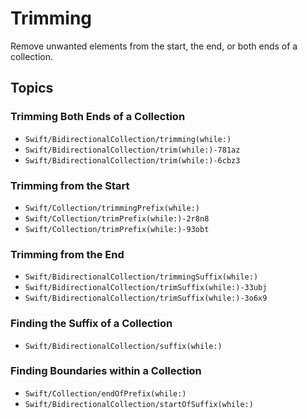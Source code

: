 # Trimming

Remove unwanted elements from the start, the end, or both ends of a collection. 

## Topics

### Trimming Both Ends of a Collection

- ``Swift/BidirectionalCollection/trimming(while:)``
- ``Swift/BidirectionalCollection/trim(while:)-781az``
- ``Swift/BidirectionalCollection/trim(while:)-6cbz3``

### Trimming from the Start

- ``Swift/Collection/trimmingPrefix(while:)``
- ``Swift/Collection/trimPrefix(while:)-2r8n8``
- ``Swift/Collection/trimPrefix(while:)-93obt``

### Trimming from the End

- ``Swift/BidirectionalCollection/trimmingSuffix(while:)``
- ``Swift/BidirectionalCollection/trimSuffix(while:)-33ubj``
- ``Swift/BidirectionalCollection/trimSuffix(while:)-3o6x9``

### Finding the Suffix of a Collection

- ``Swift/BidirectionalCollection/suffix(while:)``

### Finding Boundaries within a Collection

- ``Swift/Collection/endOfPrefix(while:)``
- ``Swift/BidirectionalCollection/startOfSuffix(while:)``
